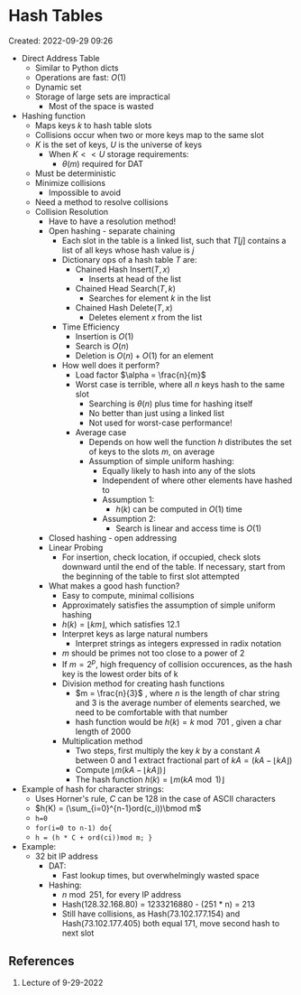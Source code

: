 # Hash Tables
Created: 2022-09-29 09:26
* Direct Address Table
	* Similar to Python dicts
	* Operations are fast: $O(1)$
	* Dynamic set
	* Storage of large sets are impractical
		* Most of the space is wasted
* Hashing function
	* Maps keys $k$ to hash table slots
	* Collisions occur when two or more keys map to the same slot
	* $K$ is the set of keys, $U$ is the universe of keys
		* When $K << U$ storage requirements:
			* $\theta(m)$ required for DAT
	* Must be deterministic
	* Minimize collisions
		* Impossible to avoid
	* Need a method to resolve collisions
	* Collision Resolution
		* Have to have a resolution method!
		* Open hashing - separate chaining
			* Each slot in the table is a linked list, such that $T[j]$ contains a list of all keys whose hash value is $j$ 
			* Dictionary ops of a hash table $T$ are:
				* Chained Hash Insert($T, x$)
					* Inserts at head of the list
				* Chained Head Search($T,k$)
					* Searches for element $k$ in the list
				* Chained Hash Delete($T,x$)
					* Deletes element $x$ from the list
			* Time Efficiency
				* Insertion is $O(1)$
				* Search is $O(n)$ 
				* Deletion is $O(n) + O(1)$ for an element
			* How well does it perform?
				* Load factor $\alpha = \frac{n}{m}$  
				* Worst case is terrible, where all $n$ keys hash to the same slot
					* Searching is $\theta(n)$ plus time for hashing itself
					* No better than just using a linked list
					* Not used for worst-case performance!
				* Average case
					* Depends on how well the function $h$ distributes the set of keys to the slots $m$, on average
					* Assumption of simple uniform hashing:
						* Equally likely to hash into any of the slots
						* Independent of where other elements have hashed to
						* Assumption 1: 
							* $h(k)$ can be computed in $O(1)$ time
						* Assumption 2:
							* Search is linear and access time is $O(1)$ 
		* Closed hashing - open addressing
		* Linear Probing
			* For insertion, check location, if occupied, check slots downward until the end of the table. If necessary, start from the beginning of the table to first slot attempted
		* What makes a good hash function?
			* Easy to compute, minimal collisions
			* Approximately satisfies the assumption of simple uniform hashing
			* $h(k) = \lfloor km\rfloor$, which satisfies 12.1
			* Interpret keys as large natural numbers
				* Interpret strings as integers expressed in radix notation
			* $m$ should be primes not too close to a power of 2
			* If $m=2^p$, high frequency of collision occurences, as the hash key is the lowest order bits of k
			* Division method for creating hash functions
				* $m = \frac{n}{3}$ , where $n$ is the length of char string and 3 is the average number of elements searched, we need to be comfortable with that number
				* hash function would be $h(k) = k \bmod 701$ , given a char length of $2000$ 
			* Multiplication method
				* Two steps, first multiply the key $k$ by a constant $A$ between 0 and 1 extract fractional part of $kA = (kA - \lfloor kA \rfloor)$ 
				* Compute $\lfloor m(kA - \lfloor kA \rfloor ) \rfloor$ 
				* The hash function $h(k) = \lfloor m(kA \bmod 1) \rfloor$ 
* Example of hash for character strings:
	* Uses Horner's rule, $C$ can be 128 in the case of ASCII characters
	* $h(K) = (\sum_{i=0}^{n-1}ord(c_i))\bmod m$ 
	* `h=0`
	* `for(i=0 to n-1) do{`
	* `h = (h * C + ord(ci))mod m; } ` 
* Example:
	* 32 bit IP address
		* DAT:
			* Fast lookup times, but overwhelmingly wasted space
		* Hashing:
			* $n \bmod 251$, for every IP address
			* Hash(128.32.168.80) = 1233216880 - (251 * n) = 213
			* Still have collisions, as Hash(73.102.177.154) and Hash(73.102.177.405) both equal 171, move second hash to next slot

## References
1. Lecture of 9-29-2022